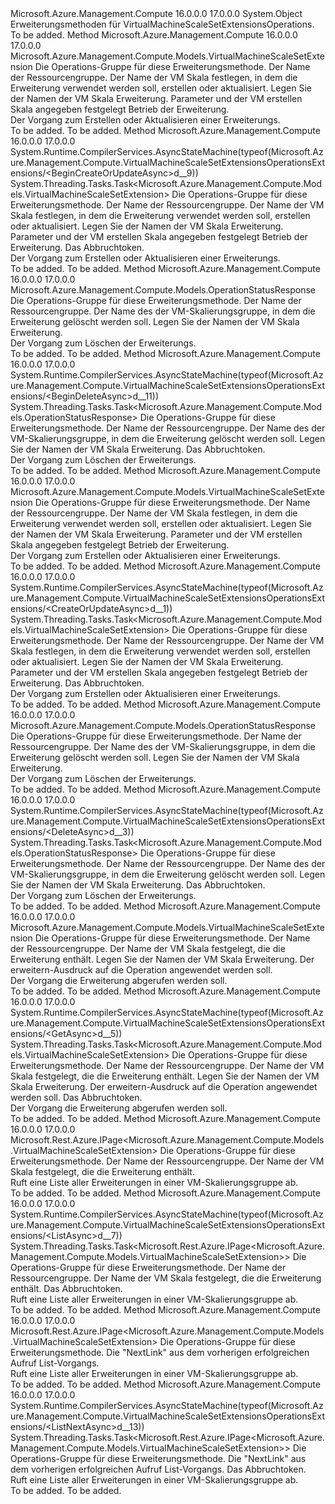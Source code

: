 <Type Name="VirtualMachineScaleSetExtensionsOperationsExtensions" FullName="Microsoft.Azure.Management.Compute.VirtualMachineScaleSetExtensionsOperationsExtensions">
  <TypeSignature Language="C#" Value="public static class VirtualMachineScaleSetExtensionsOperationsExtensions" />
  <TypeSignature Language="ILAsm" Value=".class public auto ansi abstract sealed beforefieldinit VirtualMachineScaleSetExtensionsOperationsExtensions extends System.Object" />
  <TypeSignature Language="DocId" Value="T:Microsoft.Azure.Management.Compute.VirtualMachineScaleSetExtensionsOperationsExtensions" />
  <TypeSignature Language="VB.NET" Value="Public Module VirtualMachineScaleSetExtensionsOperationsExtensions" />
  <TypeSignature Language="F#" Value="type VirtualMachineScaleSetExtensionsOperationsExtensions = class" />
  <AssemblyInfo>
    <AssemblyName>Microsoft.Azure.Management.Compute</AssemblyName>
    <AssemblyVersion>16.0.0.0</AssemblyVersion>
    <AssemblyVersion>17.0.0.0</AssemblyVersion>
  </AssemblyInfo>
  <Base>
    <BaseTypeName>System.Object</BaseTypeName>
  </Base>
  <Interfaces />
  <Docs>
    <summary>
            Erweiterungsmethoden für VirtualMachineScaleSetExtensionsOperations.
            </summary>
    <remarks>To be added.</remarks>
  </Docs>
  <Members>
    <Member MemberName="BeginCreateOrUpdate">
      <MemberSignature Language="C#" Value="public static Microsoft.Azure.Management.Compute.Models.VirtualMachineScaleSetExtension BeginCreateOrUpdate (this Microsoft.Azure.Management.Compute.IVirtualMachineScaleSetExtensionsOperations operations, string resourceGroupName, string vmScaleSetName, string vmssExtensionName, Microsoft.Azure.Management.Compute.Models.VirtualMachineScaleSetExtension extensionParameters);" />
      <MemberSignature Language="ILAsm" Value=".method public static hidebysig class Microsoft.Azure.Management.Compute.Models.VirtualMachineScaleSetExtension BeginCreateOrUpdate(class Microsoft.Azure.Management.Compute.IVirtualMachineScaleSetExtensionsOperations operations, string resourceGroupName, string vmScaleSetName, string vmssExtensionName, class Microsoft.Azure.Management.Compute.Models.VirtualMachineScaleSetExtension extensionParameters) cil managed" />
      <MemberSignature Language="DocId" Value="M:Microsoft.Azure.Management.Compute.VirtualMachineScaleSetExtensionsOperationsExtensions.BeginCreateOrUpdate(Microsoft.Azure.Management.Compute.IVirtualMachineScaleSetExtensionsOperations,System.String,System.String,System.String,Microsoft.Azure.Management.Compute.Models.VirtualMachineScaleSetExtension)" />
      <MemberSignature Language="VB.NET" Value="&lt;Extension()&gt;&#xA;Public Function BeginCreateOrUpdate (operations As IVirtualMachineScaleSetExtensionsOperations, resourceGroupName As String, vmScaleSetName As String, vmssExtensionName As String, extensionParameters As VirtualMachineScaleSetExtension) As VirtualMachineScaleSetExtension" />
      <MemberSignature Language="F#" Value="static member BeginCreateOrUpdate : Microsoft.Azure.Management.Compute.IVirtualMachineScaleSetExtensionsOperations * string * string * string * Microsoft.Azure.Management.Compute.Models.VirtualMachineScaleSetExtension -&gt; Microsoft.Azure.Management.Compute.Models.VirtualMachineScaleSetExtension" Usage="Microsoft.Azure.Management.Compute.VirtualMachineScaleSetExtensionsOperationsExtensions.BeginCreateOrUpdate (operations, resourceGroupName, vmScaleSetName, vmssExtensionName, extensionParameters)" />
      <MemberType>Method</MemberType>
      <AssemblyInfo>
        <AssemblyName>Microsoft.Azure.Management.Compute</AssemblyName>
        <AssemblyVersion>16.0.0.0</AssemblyVersion>
        <AssemblyVersion>17.0.0.0</AssemblyVersion>
      </AssemblyInfo>
      <ReturnValue>
        <ReturnType>Microsoft.Azure.Management.Compute.Models.VirtualMachineScaleSetExtension</ReturnType>
      </ReturnValue>
      <Parameters>
        <Parameter Name="operations" Type="Microsoft.Azure.Management.Compute.IVirtualMachineScaleSetExtensionsOperations" RefType="this" />
        <Parameter Name="resourceGroupName" Type="System.String" />
        <Parameter Name="vmScaleSetName" Type="System.String" />
        <Parameter Name="vmssExtensionName" Type="System.String" />
        <Parameter Name="extensionParameters" Type="Microsoft.Azure.Management.Compute.Models.VirtualMachineScaleSetExtension" />
      </Parameters>
      <Docs>
        <param name="operations">
            Die Operations-Gruppe für diese Erweiterungsmethode.
            </param>
        <param name="resourceGroupName">
            Der Name der Ressourcengruppe.
            </param>
        <param name="vmScaleSetName">
            Der Name der VM Skala festlegen, in dem die Erweiterung verwendet werden soll, erstellen oder aktualisiert.
            </param>
        <param name="vmssExtensionName">
            Legen Sie der Namen der VM Skala Erweiterung.
            </param>
        <param name="extensionParameters">
            Parameter und der VM erstellen Skala angegeben festgelegt Betrieb der Erweiterung.
            </param>
        <summary>
            Der Vorgang zum Erstellen oder Aktualisieren einer Erweiterungs.
            </summary>
        <returns>To be added.</returns>
        <remarks>To be added.</remarks>
      </Docs>
    </Member>
    <Member MemberName="BeginCreateOrUpdateAsync">
      <MemberSignature Language="C#" Value="public static System.Threading.Tasks.Task&lt;Microsoft.Azure.Management.Compute.Models.VirtualMachineScaleSetExtension&gt; BeginCreateOrUpdateAsync (this Microsoft.Azure.Management.Compute.IVirtualMachineScaleSetExtensionsOperations operations, string resourceGroupName, string vmScaleSetName, string vmssExtensionName, Microsoft.Azure.Management.Compute.Models.VirtualMachineScaleSetExtension extensionParameters, System.Threading.CancellationToken cancellationToken = null);" />
      <MemberSignature Language="ILAsm" Value=".method public static hidebysig class System.Threading.Tasks.Task`1&lt;class Microsoft.Azure.Management.Compute.Models.VirtualMachineScaleSetExtension&gt; BeginCreateOrUpdateAsync(class Microsoft.Azure.Management.Compute.IVirtualMachineScaleSetExtensionsOperations operations, string resourceGroupName, string vmScaleSetName, string vmssExtensionName, class Microsoft.Azure.Management.Compute.Models.VirtualMachineScaleSetExtension extensionParameters, valuetype System.Threading.CancellationToken cancellationToken) cil managed" />
      <MemberSignature Language="DocId" Value="M:Microsoft.Azure.Management.Compute.VirtualMachineScaleSetExtensionsOperationsExtensions.BeginCreateOrUpdateAsync(Microsoft.Azure.Management.Compute.IVirtualMachineScaleSetExtensionsOperations,System.String,System.String,System.String,Microsoft.Azure.Management.Compute.Models.VirtualMachineScaleSetExtension,System.Threading.CancellationToken)" />
      <MemberSignature Language="F#" Value="static member BeginCreateOrUpdateAsync : Microsoft.Azure.Management.Compute.IVirtualMachineScaleSetExtensionsOperations * string * string * string * Microsoft.Azure.Management.Compute.Models.VirtualMachineScaleSetExtension * System.Threading.CancellationToken -&gt; System.Threading.Tasks.Task&lt;Microsoft.Azure.Management.Compute.Models.VirtualMachineScaleSetExtension&gt;" Usage="Microsoft.Azure.Management.Compute.VirtualMachineScaleSetExtensionsOperationsExtensions.BeginCreateOrUpdateAsync (operations, resourceGroupName, vmScaleSetName, vmssExtensionName, extensionParameters, cancellationToken)" />
      <MemberType>Method</MemberType>
      <AssemblyInfo>
        <AssemblyName>Microsoft.Azure.Management.Compute</AssemblyName>
        <AssemblyVersion>16.0.0.0</AssemblyVersion>
        <AssemblyVersion>17.0.0.0</AssemblyVersion>
      </AssemblyInfo>
      <Attributes>
        <Attribute>
          <AttributeName>System.Runtime.CompilerServices.AsyncStateMachine(typeof(Microsoft.Azure.Management.Compute.VirtualMachineScaleSetExtensionsOperationsExtensions/&lt;BeginCreateOrUpdateAsync&gt;d__9))</AttributeName>
        </Attribute>
      </Attributes>
      <ReturnValue>
        <ReturnType>System.Threading.Tasks.Task&lt;Microsoft.Azure.Management.Compute.Models.VirtualMachineScaleSetExtension&gt;</ReturnType>
      </ReturnValue>
      <Parameters>
        <Parameter Name="operations" Type="Microsoft.Azure.Management.Compute.IVirtualMachineScaleSetExtensionsOperations" RefType="this" />
        <Parameter Name="resourceGroupName" Type="System.String" />
        <Parameter Name="vmScaleSetName" Type="System.String" />
        <Parameter Name="vmssExtensionName" Type="System.String" />
        <Parameter Name="extensionParameters" Type="Microsoft.Azure.Management.Compute.Models.VirtualMachineScaleSetExtension" />
        <Parameter Name="cancellationToken" Type="System.Threading.CancellationToken" />
      </Parameters>
      <Docs>
        <param name="operations">
            Die Operations-Gruppe für diese Erweiterungsmethode.
            </param>
        <param name="resourceGroupName">
            Der Name der Ressourcengruppe.
            </param>
        <param name="vmScaleSetName">
            Der Name der VM Skala festlegen, in dem die Erweiterung verwendet werden soll, erstellen oder aktualisiert.
            </param>
        <param name="vmssExtensionName">
            Legen Sie der Namen der VM Skala Erweiterung.
            </param>
        <param name="extensionParameters">
            Parameter und der VM erstellen Skala angegeben festgelegt Betrieb der Erweiterung.
            </param>
        <param name="cancellationToken">
            Das Abbruchtoken.
            </param>
        <summary>
            Der Vorgang zum Erstellen oder Aktualisieren einer Erweiterungs.
            </summary>
        <returns>To be added.</returns>
        <remarks>To be added.</remarks>
      </Docs>
    </Member>
    <Member MemberName="BeginDelete">
      <MemberSignature Language="C#" Value="public static Microsoft.Azure.Management.Compute.Models.OperationStatusResponse BeginDelete (this Microsoft.Azure.Management.Compute.IVirtualMachineScaleSetExtensionsOperations operations, string resourceGroupName, string vmScaleSetName, string vmssExtensionName);" />
      <MemberSignature Language="ILAsm" Value=".method public static hidebysig class Microsoft.Azure.Management.Compute.Models.OperationStatusResponse BeginDelete(class Microsoft.Azure.Management.Compute.IVirtualMachineScaleSetExtensionsOperations operations, string resourceGroupName, string vmScaleSetName, string vmssExtensionName) cil managed" />
      <MemberSignature Language="DocId" Value="M:Microsoft.Azure.Management.Compute.VirtualMachineScaleSetExtensionsOperationsExtensions.BeginDelete(Microsoft.Azure.Management.Compute.IVirtualMachineScaleSetExtensionsOperations,System.String,System.String,System.String)" />
      <MemberSignature Language="VB.NET" Value="&lt;Extension()&gt;&#xA;Public Function BeginDelete (operations As IVirtualMachineScaleSetExtensionsOperations, resourceGroupName As String, vmScaleSetName As String, vmssExtensionName As String) As OperationStatusResponse" />
      <MemberSignature Language="F#" Value="static member BeginDelete : Microsoft.Azure.Management.Compute.IVirtualMachineScaleSetExtensionsOperations * string * string * string -&gt; Microsoft.Azure.Management.Compute.Models.OperationStatusResponse" Usage="Microsoft.Azure.Management.Compute.VirtualMachineScaleSetExtensionsOperationsExtensions.BeginDelete (operations, resourceGroupName, vmScaleSetName, vmssExtensionName)" />
      <MemberType>Method</MemberType>
      <AssemblyInfo>
        <AssemblyName>Microsoft.Azure.Management.Compute</AssemblyName>
        <AssemblyVersion>16.0.0.0</AssemblyVersion>
        <AssemblyVersion>17.0.0.0</AssemblyVersion>
      </AssemblyInfo>
      <ReturnValue>
        <ReturnType>Microsoft.Azure.Management.Compute.Models.OperationStatusResponse</ReturnType>
      </ReturnValue>
      <Parameters>
        <Parameter Name="operations" Type="Microsoft.Azure.Management.Compute.IVirtualMachineScaleSetExtensionsOperations" RefType="this" />
        <Parameter Name="resourceGroupName" Type="System.String" />
        <Parameter Name="vmScaleSetName" Type="System.String" />
        <Parameter Name="vmssExtensionName" Type="System.String" />
      </Parameters>
      <Docs>
        <param name="operations">
            Die Operations-Gruppe für diese Erweiterungsmethode.
            </param>
        <param name="resourceGroupName">
            Der Name der Ressourcengruppe.
            </param>
        <param name="vmScaleSetName">
            Der Name des der VM-Skalierungsgruppe, in dem die Erweiterung gelöscht werden soll.
            </param>
        <param name="vmssExtensionName">
            Legen Sie der Namen der VM Skala Erweiterung.
            </param>
        <summary>
            Der Vorgang zum Löschen der Erweiterungs.
            </summary>
        <returns>To be added.</returns>
        <remarks>To be added.</remarks>
      </Docs>
    </Member>
    <Member MemberName="BeginDeleteAsync">
      <MemberSignature Language="C#" Value="public static System.Threading.Tasks.Task&lt;Microsoft.Azure.Management.Compute.Models.OperationStatusResponse&gt; BeginDeleteAsync (this Microsoft.Azure.Management.Compute.IVirtualMachineScaleSetExtensionsOperations operations, string resourceGroupName, string vmScaleSetName, string vmssExtensionName, System.Threading.CancellationToken cancellationToken = null);" />
      <MemberSignature Language="ILAsm" Value=".method public static hidebysig class System.Threading.Tasks.Task`1&lt;class Microsoft.Azure.Management.Compute.Models.OperationStatusResponse&gt; BeginDeleteAsync(class Microsoft.Azure.Management.Compute.IVirtualMachineScaleSetExtensionsOperations operations, string resourceGroupName, string vmScaleSetName, string vmssExtensionName, valuetype System.Threading.CancellationToken cancellationToken) cil managed" />
      <MemberSignature Language="DocId" Value="M:Microsoft.Azure.Management.Compute.VirtualMachineScaleSetExtensionsOperationsExtensions.BeginDeleteAsync(Microsoft.Azure.Management.Compute.IVirtualMachineScaleSetExtensionsOperations,System.String,System.String,System.String,System.Threading.CancellationToken)" />
      <MemberSignature Language="F#" Value="static member BeginDeleteAsync : Microsoft.Azure.Management.Compute.IVirtualMachineScaleSetExtensionsOperations * string * string * string * System.Threading.CancellationToken -&gt; System.Threading.Tasks.Task&lt;Microsoft.Azure.Management.Compute.Models.OperationStatusResponse&gt;" Usage="Microsoft.Azure.Management.Compute.VirtualMachineScaleSetExtensionsOperationsExtensions.BeginDeleteAsync (operations, resourceGroupName, vmScaleSetName, vmssExtensionName, cancellationToken)" />
      <MemberType>Method</MemberType>
      <AssemblyInfo>
        <AssemblyName>Microsoft.Azure.Management.Compute</AssemblyName>
        <AssemblyVersion>16.0.0.0</AssemblyVersion>
        <AssemblyVersion>17.0.0.0</AssemblyVersion>
      </AssemblyInfo>
      <Attributes>
        <Attribute>
          <AttributeName>System.Runtime.CompilerServices.AsyncStateMachine(typeof(Microsoft.Azure.Management.Compute.VirtualMachineScaleSetExtensionsOperationsExtensions/&lt;BeginDeleteAsync&gt;d__11))</AttributeName>
        </Attribute>
      </Attributes>
      <ReturnValue>
        <ReturnType>System.Threading.Tasks.Task&lt;Microsoft.Azure.Management.Compute.Models.OperationStatusResponse&gt;</ReturnType>
      </ReturnValue>
      <Parameters>
        <Parameter Name="operations" Type="Microsoft.Azure.Management.Compute.IVirtualMachineScaleSetExtensionsOperations" RefType="this" />
        <Parameter Name="resourceGroupName" Type="System.String" />
        <Parameter Name="vmScaleSetName" Type="System.String" />
        <Parameter Name="vmssExtensionName" Type="System.String" />
        <Parameter Name="cancellationToken" Type="System.Threading.CancellationToken" />
      </Parameters>
      <Docs>
        <param name="operations">
            Die Operations-Gruppe für diese Erweiterungsmethode.
            </param>
        <param name="resourceGroupName">
            Der Name der Ressourcengruppe.
            </param>
        <param name="vmScaleSetName">
            Der Name des der VM-Skalierungsgruppe, in dem die Erweiterung gelöscht werden soll.
            </param>
        <param name="vmssExtensionName">
            Legen Sie der Namen der VM Skala Erweiterung.
            </param>
        <param name="cancellationToken">
            Das Abbruchtoken.
            </param>
        <summary>
            Der Vorgang zum Löschen der Erweiterungs.
            </summary>
        <returns>To be added.</returns>
        <remarks>To be added.</remarks>
      </Docs>
    </Member>
    <Member MemberName="CreateOrUpdate">
      <MemberSignature Language="C#" Value="public static Microsoft.Azure.Management.Compute.Models.VirtualMachineScaleSetExtension CreateOrUpdate (this Microsoft.Azure.Management.Compute.IVirtualMachineScaleSetExtensionsOperations operations, string resourceGroupName, string vmScaleSetName, string vmssExtensionName, Microsoft.Azure.Management.Compute.Models.VirtualMachineScaleSetExtension extensionParameters);" />
      <MemberSignature Language="ILAsm" Value=".method public static hidebysig class Microsoft.Azure.Management.Compute.Models.VirtualMachineScaleSetExtension CreateOrUpdate(class Microsoft.Azure.Management.Compute.IVirtualMachineScaleSetExtensionsOperations operations, string resourceGroupName, string vmScaleSetName, string vmssExtensionName, class Microsoft.Azure.Management.Compute.Models.VirtualMachineScaleSetExtension extensionParameters) cil managed" />
      <MemberSignature Language="DocId" Value="M:Microsoft.Azure.Management.Compute.VirtualMachineScaleSetExtensionsOperationsExtensions.CreateOrUpdate(Microsoft.Azure.Management.Compute.IVirtualMachineScaleSetExtensionsOperations,System.String,System.String,System.String,Microsoft.Azure.Management.Compute.Models.VirtualMachineScaleSetExtension)" />
      <MemberSignature Language="VB.NET" Value="&lt;Extension()&gt;&#xA;Public Function CreateOrUpdate (operations As IVirtualMachineScaleSetExtensionsOperations, resourceGroupName As String, vmScaleSetName As String, vmssExtensionName As String, extensionParameters As VirtualMachineScaleSetExtension) As VirtualMachineScaleSetExtension" />
      <MemberSignature Language="F#" Value="static member CreateOrUpdate : Microsoft.Azure.Management.Compute.IVirtualMachineScaleSetExtensionsOperations * string * string * string * Microsoft.Azure.Management.Compute.Models.VirtualMachineScaleSetExtension -&gt; Microsoft.Azure.Management.Compute.Models.VirtualMachineScaleSetExtension" Usage="Microsoft.Azure.Management.Compute.VirtualMachineScaleSetExtensionsOperationsExtensions.CreateOrUpdate (operations, resourceGroupName, vmScaleSetName, vmssExtensionName, extensionParameters)" />
      <MemberType>Method</MemberType>
      <AssemblyInfo>
        <AssemblyName>Microsoft.Azure.Management.Compute</AssemblyName>
        <AssemblyVersion>16.0.0.0</AssemblyVersion>
        <AssemblyVersion>17.0.0.0</AssemblyVersion>
      </AssemblyInfo>
      <ReturnValue>
        <ReturnType>Microsoft.Azure.Management.Compute.Models.VirtualMachineScaleSetExtension</ReturnType>
      </ReturnValue>
      <Parameters>
        <Parameter Name="operations" Type="Microsoft.Azure.Management.Compute.IVirtualMachineScaleSetExtensionsOperations" RefType="this" />
        <Parameter Name="resourceGroupName" Type="System.String" />
        <Parameter Name="vmScaleSetName" Type="System.String" />
        <Parameter Name="vmssExtensionName" Type="System.String" />
        <Parameter Name="extensionParameters" Type="Microsoft.Azure.Management.Compute.Models.VirtualMachineScaleSetExtension" />
      </Parameters>
      <Docs>
        <param name="operations">
            Die Operations-Gruppe für diese Erweiterungsmethode.
            </param>
        <param name="resourceGroupName">
            Der Name der Ressourcengruppe.
            </param>
        <param name="vmScaleSetName">
            Der Name der VM Skala festlegen, in dem die Erweiterung verwendet werden soll, erstellen oder aktualisiert.
            </param>
        <param name="vmssExtensionName">
            Legen Sie der Namen der VM Skala Erweiterung.
            </param>
        <param name="extensionParameters">
            Parameter und der VM erstellen Skala angegeben festgelegt Betrieb der Erweiterung.
            </param>
        <summary>
            Der Vorgang zum Erstellen oder Aktualisieren einer Erweiterungs.
            </summary>
        <returns>To be added.</returns>
        <remarks>To be added.</remarks>
      </Docs>
    </Member>
    <Member MemberName="CreateOrUpdateAsync">
      <MemberSignature Language="C#" Value="public static System.Threading.Tasks.Task&lt;Microsoft.Azure.Management.Compute.Models.VirtualMachineScaleSetExtension&gt; CreateOrUpdateAsync (this Microsoft.Azure.Management.Compute.IVirtualMachineScaleSetExtensionsOperations operations, string resourceGroupName, string vmScaleSetName, string vmssExtensionName, Microsoft.Azure.Management.Compute.Models.VirtualMachineScaleSetExtension extensionParameters, System.Threading.CancellationToken cancellationToken = null);" />
      <MemberSignature Language="ILAsm" Value=".method public static hidebysig class System.Threading.Tasks.Task`1&lt;class Microsoft.Azure.Management.Compute.Models.VirtualMachineScaleSetExtension&gt; CreateOrUpdateAsync(class Microsoft.Azure.Management.Compute.IVirtualMachineScaleSetExtensionsOperations operations, string resourceGroupName, string vmScaleSetName, string vmssExtensionName, class Microsoft.Azure.Management.Compute.Models.VirtualMachineScaleSetExtension extensionParameters, valuetype System.Threading.CancellationToken cancellationToken) cil managed" />
      <MemberSignature Language="DocId" Value="M:Microsoft.Azure.Management.Compute.VirtualMachineScaleSetExtensionsOperationsExtensions.CreateOrUpdateAsync(Microsoft.Azure.Management.Compute.IVirtualMachineScaleSetExtensionsOperations,System.String,System.String,System.String,Microsoft.Azure.Management.Compute.Models.VirtualMachineScaleSetExtension,System.Threading.CancellationToken)" />
      <MemberSignature Language="F#" Value="static member CreateOrUpdateAsync : Microsoft.Azure.Management.Compute.IVirtualMachineScaleSetExtensionsOperations * string * string * string * Microsoft.Azure.Management.Compute.Models.VirtualMachineScaleSetExtension * System.Threading.CancellationToken -&gt; System.Threading.Tasks.Task&lt;Microsoft.Azure.Management.Compute.Models.VirtualMachineScaleSetExtension&gt;" Usage="Microsoft.Azure.Management.Compute.VirtualMachineScaleSetExtensionsOperationsExtensions.CreateOrUpdateAsync (operations, resourceGroupName, vmScaleSetName, vmssExtensionName, extensionParameters, cancellationToken)" />
      <MemberType>Method</MemberType>
      <AssemblyInfo>
        <AssemblyName>Microsoft.Azure.Management.Compute</AssemblyName>
        <AssemblyVersion>16.0.0.0</AssemblyVersion>
        <AssemblyVersion>17.0.0.0</AssemblyVersion>
      </AssemblyInfo>
      <Attributes>
        <Attribute>
          <AttributeName>System.Runtime.CompilerServices.AsyncStateMachine(typeof(Microsoft.Azure.Management.Compute.VirtualMachineScaleSetExtensionsOperationsExtensions/&lt;CreateOrUpdateAsync&gt;d__1))</AttributeName>
        </Attribute>
      </Attributes>
      <ReturnValue>
        <ReturnType>System.Threading.Tasks.Task&lt;Microsoft.Azure.Management.Compute.Models.VirtualMachineScaleSetExtension&gt;</ReturnType>
      </ReturnValue>
      <Parameters>
        <Parameter Name="operations" Type="Microsoft.Azure.Management.Compute.IVirtualMachineScaleSetExtensionsOperations" RefType="this" />
        <Parameter Name="resourceGroupName" Type="System.String" />
        <Parameter Name="vmScaleSetName" Type="System.String" />
        <Parameter Name="vmssExtensionName" Type="System.String" />
        <Parameter Name="extensionParameters" Type="Microsoft.Azure.Management.Compute.Models.VirtualMachineScaleSetExtension" />
        <Parameter Name="cancellationToken" Type="System.Threading.CancellationToken" />
      </Parameters>
      <Docs>
        <param name="operations">
            Die Operations-Gruppe für diese Erweiterungsmethode.
            </param>
        <param name="resourceGroupName">
            Der Name der Ressourcengruppe.
            </param>
        <param name="vmScaleSetName">
            Der Name der VM Skala festlegen, in dem die Erweiterung verwendet werden soll, erstellen oder aktualisiert.
            </param>
        <param name="vmssExtensionName">
            Legen Sie der Namen der VM Skala Erweiterung.
            </param>
        <param name="extensionParameters">
            Parameter und der VM erstellen Skala angegeben festgelegt Betrieb der Erweiterung.
            </param>
        <param name="cancellationToken">
            Das Abbruchtoken.
            </param>
        <summary>
            Der Vorgang zum Erstellen oder Aktualisieren einer Erweiterungs.
            </summary>
        <returns>To be added.</returns>
        <remarks>To be added.</remarks>
      </Docs>
    </Member>
    <Member MemberName="Delete">
      <MemberSignature Language="C#" Value="public static Microsoft.Azure.Management.Compute.Models.OperationStatusResponse Delete (this Microsoft.Azure.Management.Compute.IVirtualMachineScaleSetExtensionsOperations operations, string resourceGroupName, string vmScaleSetName, string vmssExtensionName);" />
      <MemberSignature Language="ILAsm" Value=".method public static hidebysig class Microsoft.Azure.Management.Compute.Models.OperationStatusResponse Delete(class Microsoft.Azure.Management.Compute.IVirtualMachineScaleSetExtensionsOperations operations, string resourceGroupName, string vmScaleSetName, string vmssExtensionName) cil managed" />
      <MemberSignature Language="DocId" Value="M:Microsoft.Azure.Management.Compute.VirtualMachineScaleSetExtensionsOperationsExtensions.Delete(Microsoft.Azure.Management.Compute.IVirtualMachineScaleSetExtensionsOperations,System.String,System.String,System.String)" />
      <MemberSignature Language="VB.NET" Value="&lt;Extension()&gt;&#xA;Public Function Delete (operations As IVirtualMachineScaleSetExtensionsOperations, resourceGroupName As String, vmScaleSetName As String, vmssExtensionName As String) As OperationStatusResponse" />
      <MemberSignature Language="F#" Value="static member Delete : Microsoft.Azure.Management.Compute.IVirtualMachineScaleSetExtensionsOperations * string * string * string -&gt; Microsoft.Azure.Management.Compute.Models.OperationStatusResponse" Usage="Microsoft.Azure.Management.Compute.VirtualMachineScaleSetExtensionsOperationsExtensions.Delete (operations, resourceGroupName, vmScaleSetName, vmssExtensionName)" />
      <MemberType>Method</MemberType>
      <AssemblyInfo>
        <AssemblyName>Microsoft.Azure.Management.Compute</AssemblyName>
        <AssemblyVersion>16.0.0.0</AssemblyVersion>
        <AssemblyVersion>17.0.0.0</AssemblyVersion>
      </AssemblyInfo>
      <ReturnValue>
        <ReturnType>Microsoft.Azure.Management.Compute.Models.OperationStatusResponse</ReturnType>
      </ReturnValue>
      <Parameters>
        <Parameter Name="operations" Type="Microsoft.Azure.Management.Compute.IVirtualMachineScaleSetExtensionsOperations" RefType="this" />
        <Parameter Name="resourceGroupName" Type="System.String" />
        <Parameter Name="vmScaleSetName" Type="System.String" />
        <Parameter Name="vmssExtensionName" Type="System.String" />
      </Parameters>
      <Docs>
        <param name="operations">
            Die Operations-Gruppe für diese Erweiterungsmethode.
            </param>
        <param name="resourceGroupName">
            Der Name der Ressourcengruppe.
            </param>
        <param name="vmScaleSetName">
            Der Name des der VM-Skalierungsgruppe, in dem die Erweiterung gelöscht werden soll.
            </param>
        <param name="vmssExtensionName">
            Legen Sie der Namen der VM Skala Erweiterung.
            </param>
        <summary>
            Der Vorgang zum Löschen der Erweiterungs.
            </summary>
        <returns>To be added.</returns>
        <remarks>To be added.</remarks>
      </Docs>
    </Member>
    <Member MemberName="DeleteAsync">
      <MemberSignature Language="C#" Value="public static System.Threading.Tasks.Task&lt;Microsoft.Azure.Management.Compute.Models.OperationStatusResponse&gt; DeleteAsync (this Microsoft.Azure.Management.Compute.IVirtualMachineScaleSetExtensionsOperations operations, string resourceGroupName, string vmScaleSetName, string vmssExtensionName, System.Threading.CancellationToken cancellationToken = null);" />
      <MemberSignature Language="ILAsm" Value=".method public static hidebysig class System.Threading.Tasks.Task`1&lt;class Microsoft.Azure.Management.Compute.Models.OperationStatusResponse&gt; DeleteAsync(class Microsoft.Azure.Management.Compute.IVirtualMachineScaleSetExtensionsOperations operations, string resourceGroupName, string vmScaleSetName, string vmssExtensionName, valuetype System.Threading.CancellationToken cancellationToken) cil managed" />
      <MemberSignature Language="DocId" Value="M:Microsoft.Azure.Management.Compute.VirtualMachineScaleSetExtensionsOperationsExtensions.DeleteAsync(Microsoft.Azure.Management.Compute.IVirtualMachineScaleSetExtensionsOperations,System.String,System.String,System.String,System.Threading.CancellationToken)" />
      <MemberSignature Language="F#" Value="static member DeleteAsync : Microsoft.Azure.Management.Compute.IVirtualMachineScaleSetExtensionsOperations * string * string * string * System.Threading.CancellationToken -&gt; System.Threading.Tasks.Task&lt;Microsoft.Azure.Management.Compute.Models.OperationStatusResponse&gt;" Usage="Microsoft.Azure.Management.Compute.VirtualMachineScaleSetExtensionsOperationsExtensions.DeleteAsync (operations, resourceGroupName, vmScaleSetName, vmssExtensionName, cancellationToken)" />
      <MemberType>Method</MemberType>
      <AssemblyInfo>
        <AssemblyName>Microsoft.Azure.Management.Compute</AssemblyName>
        <AssemblyVersion>16.0.0.0</AssemblyVersion>
        <AssemblyVersion>17.0.0.0</AssemblyVersion>
      </AssemblyInfo>
      <Attributes>
        <Attribute>
          <AttributeName>System.Runtime.CompilerServices.AsyncStateMachine(typeof(Microsoft.Azure.Management.Compute.VirtualMachineScaleSetExtensionsOperationsExtensions/&lt;DeleteAsync&gt;d__3))</AttributeName>
        </Attribute>
      </Attributes>
      <ReturnValue>
        <ReturnType>System.Threading.Tasks.Task&lt;Microsoft.Azure.Management.Compute.Models.OperationStatusResponse&gt;</ReturnType>
      </ReturnValue>
      <Parameters>
        <Parameter Name="operations" Type="Microsoft.Azure.Management.Compute.IVirtualMachineScaleSetExtensionsOperations" RefType="this" />
        <Parameter Name="resourceGroupName" Type="System.String" />
        <Parameter Name="vmScaleSetName" Type="System.String" />
        <Parameter Name="vmssExtensionName" Type="System.String" />
        <Parameter Name="cancellationToken" Type="System.Threading.CancellationToken" />
      </Parameters>
      <Docs>
        <param name="operations">
            Die Operations-Gruppe für diese Erweiterungsmethode.
            </param>
        <param name="resourceGroupName">
            Der Name der Ressourcengruppe.
            </param>
        <param name="vmScaleSetName">
            Der Name des der VM-Skalierungsgruppe, in dem die Erweiterung gelöscht werden soll.
            </param>
        <param name="vmssExtensionName">
            Legen Sie der Namen der VM Skala Erweiterung.
            </param>
        <param name="cancellationToken">
            Das Abbruchtoken.
            </param>
        <summary>
            Der Vorgang zum Löschen der Erweiterungs.
            </summary>
        <returns>To be added.</returns>
        <remarks>To be added.</remarks>
      </Docs>
    </Member>
    <Member MemberName="Get">
      <MemberSignature Language="C#" Value="public static Microsoft.Azure.Management.Compute.Models.VirtualMachineScaleSetExtension Get (this Microsoft.Azure.Management.Compute.IVirtualMachineScaleSetExtensionsOperations operations, string resourceGroupName, string vmScaleSetName, string vmssExtensionName, string expand = null);" />
      <MemberSignature Language="ILAsm" Value=".method public static hidebysig class Microsoft.Azure.Management.Compute.Models.VirtualMachineScaleSetExtension Get(class Microsoft.Azure.Management.Compute.IVirtualMachineScaleSetExtensionsOperations operations, string resourceGroupName, string vmScaleSetName, string vmssExtensionName, string expand) cil managed" />
      <MemberSignature Language="DocId" Value="M:Microsoft.Azure.Management.Compute.VirtualMachineScaleSetExtensionsOperationsExtensions.Get(Microsoft.Azure.Management.Compute.IVirtualMachineScaleSetExtensionsOperations,System.String,System.String,System.String,System.String)" />
      <MemberSignature Language="VB.NET" Value="&lt;Extension()&gt;&#xA;Public Function Get (operations As IVirtualMachineScaleSetExtensionsOperations, resourceGroupName As String, vmScaleSetName As String, vmssExtensionName As String, Optional expand As String = null) As VirtualMachineScaleSetExtension" />
      <MemberSignature Language="F#" Value="static member Get : Microsoft.Azure.Management.Compute.IVirtualMachineScaleSetExtensionsOperations * string * string * string * string -&gt; Microsoft.Azure.Management.Compute.Models.VirtualMachineScaleSetExtension" Usage="Microsoft.Azure.Management.Compute.VirtualMachineScaleSetExtensionsOperationsExtensions.Get (operations, resourceGroupName, vmScaleSetName, vmssExtensionName, expand)" />
      <MemberType>Method</MemberType>
      <AssemblyInfo>
        <AssemblyName>Microsoft.Azure.Management.Compute</AssemblyName>
        <AssemblyVersion>16.0.0.0</AssemblyVersion>
        <AssemblyVersion>17.0.0.0</AssemblyVersion>
      </AssemblyInfo>
      <ReturnValue>
        <ReturnType>Microsoft.Azure.Management.Compute.Models.VirtualMachineScaleSetExtension</ReturnType>
      </ReturnValue>
      <Parameters>
        <Parameter Name="operations" Type="Microsoft.Azure.Management.Compute.IVirtualMachineScaleSetExtensionsOperations" RefType="this" />
        <Parameter Name="resourceGroupName" Type="System.String" />
        <Parameter Name="vmScaleSetName" Type="System.String" />
        <Parameter Name="vmssExtensionName" Type="System.String" />
        <Parameter Name="expand" Type="System.String" />
      </Parameters>
      <Docs>
        <param name="operations">
            Die Operations-Gruppe für diese Erweiterungsmethode.
            </param>
        <param name="resourceGroupName">
            Der Name der Ressourcengruppe.
            </param>
        <param name="vmScaleSetName">
            Der Name der VM Skala festgelegt, die die Erweiterung enthält.
            </param>
        <param name="vmssExtensionName">
            Legen Sie der Namen der VM Skala Erweiterung.
            </param>
        <param name="expand">
            Der erweitern-Ausdruck auf die Operation angewendet werden soll.
            </param>
        <summary>
            Der Vorgang die Erweiterung abgerufen werden soll.
            </summary>
        <returns>To be added.</returns>
        <remarks>To be added.</remarks>
      </Docs>
    </Member>
    <Member MemberName="GetAsync">
      <MemberSignature Language="C#" Value="public static System.Threading.Tasks.Task&lt;Microsoft.Azure.Management.Compute.Models.VirtualMachineScaleSetExtension&gt; GetAsync (this Microsoft.Azure.Management.Compute.IVirtualMachineScaleSetExtensionsOperations operations, string resourceGroupName, string vmScaleSetName, string vmssExtensionName, string expand = null, System.Threading.CancellationToken cancellationToken = null);" />
      <MemberSignature Language="ILAsm" Value=".method public static hidebysig class System.Threading.Tasks.Task`1&lt;class Microsoft.Azure.Management.Compute.Models.VirtualMachineScaleSetExtension&gt; GetAsync(class Microsoft.Azure.Management.Compute.IVirtualMachineScaleSetExtensionsOperations operations, string resourceGroupName, string vmScaleSetName, string vmssExtensionName, string expand, valuetype System.Threading.CancellationToken cancellationToken) cil managed" />
      <MemberSignature Language="DocId" Value="M:Microsoft.Azure.Management.Compute.VirtualMachineScaleSetExtensionsOperationsExtensions.GetAsync(Microsoft.Azure.Management.Compute.IVirtualMachineScaleSetExtensionsOperations,System.String,System.String,System.String,System.String,System.Threading.CancellationToken)" />
      <MemberSignature Language="F#" Value="static member GetAsync : Microsoft.Azure.Management.Compute.IVirtualMachineScaleSetExtensionsOperations * string * string * string * string * System.Threading.CancellationToken -&gt; System.Threading.Tasks.Task&lt;Microsoft.Azure.Management.Compute.Models.VirtualMachineScaleSetExtension&gt;" Usage="Microsoft.Azure.Management.Compute.VirtualMachineScaleSetExtensionsOperationsExtensions.GetAsync (operations, resourceGroupName, vmScaleSetName, vmssExtensionName, expand, cancellationToken)" />
      <MemberType>Method</MemberType>
      <AssemblyInfo>
        <AssemblyName>Microsoft.Azure.Management.Compute</AssemblyName>
        <AssemblyVersion>16.0.0.0</AssemblyVersion>
        <AssemblyVersion>17.0.0.0</AssemblyVersion>
      </AssemblyInfo>
      <Attributes>
        <Attribute>
          <AttributeName>System.Runtime.CompilerServices.AsyncStateMachine(typeof(Microsoft.Azure.Management.Compute.VirtualMachineScaleSetExtensionsOperationsExtensions/&lt;GetAsync&gt;d__5))</AttributeName>
        </Attribute>
      </Attributes>
      <ReturnValue>
        <ReturnType>System.Threading.Tasks.Task&lt;Microsoft.Azure.Management.Compute.Models.VirtualMachineScaleSetExtension&gt;</ReturnType>
      </ReturnValue>
      <Parameters>
        <Parameter Name="operations" Type="Microsoft.Azure.Management.Compute.IVirtualMachineScaleSetExtensionsOperations" RefType="this" />
        <Parameter Name="resourceGroupName" Type="System.String" />
        <Parameter Name="vmScaleSetName" Type="System.String" />
        <Parameter Name="vmssExtensionName" Type="System.String" />
        <Parameter Name="expand" Type="System.String" />
        <Parameter Name="cancellationToken" Type="System.Threading.CancellationToken" />
      </Parameters>
      <Docs>
        <param name="operations">
            Die Operations-Gruppe für diese Erweiterungsmethode.
            </param>
        <param name="resourceGroupName">
            Der Name der Ressourcengruppe.
            </param>
        <param name="vmScaleSetName">
            Der Name der VM Skala festgelegt, die die Erweiterung enthält.
            </param>
        <param name="vmssExtensionName">
            Legen Sie der Namen der VM Skala Erweiterung.
            </param>
        <param name="expand">
            Der erweitern-Ausdruck auf die Operation angewendet werden soll.
            </param>
        <param name="cancellationToken">
            Das Abbruchtoken.
            </param>
        <summary>
            Der Vorgang die Erweiterung abgerufen werden soll.
            </summary>
        <returns>To be added.</returns>
        <remarks>To be added.</remarks>
      </Docs>
    </Member>
    <Member MemberName="List">
      <MemberSignature Language="C#" Value="public static Microsoft.Rest.Azure.IPage&lt;Microsoft.Azure.Management.Compute.Models.VirtualMachineScaleSetExtension&gt; List (this Microsoft.Azure.Management.Compute.IVirtualMachineScaleSetExtensionsOperations operations, string resourceGroupName, string vmScaleSetName);" />
      <MemberSignature Language="ILAsm" Value=".method public static hidebysig class Microsoft.Rest.Azure.IPage`1&lt;class Microsoft.Azure.Management.Compute.Models.VirtualMachineScaleSetExtension&gt; List(class Microsoft.Azure.Management.Compute.IVirtualMachineScaleSetExtensionsOperations operations, string resourceGroupName, string vmScaleSetName) cil managed" />
      <MemberSignature Language="DocId" Value="M:Microsoft.Azure.Management.Compute.VirtualMachineScaleSetExtensionsOperationsExtensions.List(Microsoft.Azure.Management.Compute.IVirtualMachineScaleSetExtensionsOperations,System.String,System.String)" />
      <MemberSignature Language="VB.NET" Value="&lt;Extension()&gt;&#xA;Public Function List (operations As IVirtualMachineScaleSetExtensionsOperations, resourceGroupName As String, vmScaleSetName As String) As IPage(Of VirtualMachineScaleSetExtension)" />
      <MemberSignature Language="F#" Value="static member List : Microsoft.Azure.Management.Compute.IVirtualMachineScaleSetExtensionsOperations * string * string -&gt; Microsoft.Rest.Azure.IPage&lt;Microsoft.Azure.Management.Compute.Models.VirtualMachineScaleSetExtension&gt;" Usage="Microsoft.Azure.Management.Compute.VirtualMachineScaleSetExtensionsOperationsExtensions.List (operations, resourceGroupName, vmScaleSetName)" />
      <MemberType>Method</MemberType>
      <AssemblyInfo>
        <AssemblyName>Microsoft.Azure.Management.Compute</AssemblyName>
        <AssemblyVersion>16.0.0.0</AssemblyVersion>
        <AssemblyVersion>17.0.0.0</AssemblyVersion>
      </AssemblyInfo>
      <ReturnValue>
        <ReturnType>Microsoft.Rest.Azure.IPage&lt;Microsoft.Azure.Management.Compute.Models.VirtualMachineScaleSetExtension&gt;</ReturnType>
      </ReturnValue>
      <Parameters>
        <Parameter Name="operations" Type="Microsoft.Azure.Management.Compute.IVirtualMachineScaleSetExtensionsOperations" RefType="this" />
        <Parameter Name="resourceGroupName" Type="System.String" />
        <Parameter Name="vmScaleSetName" Type="System.String" />
      </Parameters>
      <Docs>
        <param name="operations">
            Die Operations-Gruppe für diese Erweiterungsmethode.
            </param>
        <param name="resourceGroupName">
            Der Name der Ressourcengruppe.
            </param>
        <param name="vmScaleSetName">
            Der Name der VM Skala festgelegt, die die Erweiterung enthält.
            </param>
        <summary>
            Ruft eine Liste aller Erweiterungen in einer VM-Skalierungsgruppe ab.
            </summary>
        <returns>To be added.</returns>
        <remarks>To be added.</remarks>
      </Docs>
    </Member>
    <Member MemberName="ListAsync">
      <MemberSignature Language="C#" Value="public static System.Threading.Tasks.Task&lt;Microsoft.Rest.Azure.IPage&lt;Microsoft.Azure.Management.Compute.Models.VirtualMachineScaleSetExtension&gt;&gt; ListAsync (this Microsoft.Azure.Management.Compute.IVirtualMachineScaleSetExtensionsOperations operations, string resourceGroupName, string vmScaleSetName, System.Threading.CancellationToken cancellationToken = null);" />
      <MemberSignature Language="ILAsm" Value=".method public static hidebysig class System.Threading.Tasks.Task`1&lt;class Microsoft.Rest.Azure.IPage`1&lt;class Microsoft.Azure.Management.Compute.Models.VirtualMachineScaleSetExtension&gt;&gt; ListAsync(class Microsoft.Azure.Management.Compute.IVirtualMachineScaleSetExtensionsOperations operations, string resourceGroupName, string vmScaleSetName, valuetype System.Threading.CancellationToken cancellationToken) cil managed" />
      <MemberSignature Language="DocId" Value="M:Microsoft.Azure.Management.Compute.VirtualMachineScaleSetExtensionsOperationsExtensions.ListAsync(Microsoft.Azure.Management.Compute.IVirtualMachineScaleSetExtensionsOperations,System.String,System.String,System.Threading.CancellationToken)" />
      <MemberSignature Language="F#" Value="static member ListAsync : Microsoft.Azure.Management.Compute.IVirtualMachineScaleSetExtensionsOperations * string * string * System.Threading.CancellationToken -&gt; System.Threading.Tasks.Task&lt;Microsoft.Rest.Azure.IPage&lt;Microsoft.Azure.Management.Compute.Models.VirtualMachineScaleSetExtension&gt;&gt;" Usage="Microsoft.Azure.Management.Compute.VirtualMachineScaleSetExtensionsOperationsExtensions.ListAsync (operations, resourceGroupName, vmScaleSetName, cancellationToken)" />
      <MemberType>Method</MemberType>
      <AssemblyInfo>
        <AssemblyName>Microsoft.Azure.Management.Compute</AssemblyName>
        <AssemblyVersion>16.0.0.0</AssemblyVersion>
        <AssemblyVersion>17.0.0.0</AssemblyVersion>
      </AssemblyInfo>
      <Attributes>
        <Attribute>
          <AttributeName>System.Runtime.CompilerServices.AsyncStateMachine(typeof(Microsoft.Azure.Management.Compute.VirtualMachineScaleSetExtensionsOperationsExtensions/&lt;ListAsync&gt;d__7))</AttributeName>
        </Attribute>
      </Attributes>
      <ReturnValue>
        <ReturnType>System.Threading.Tasks.Task&lt;Microsoft.Rest.Azure.IPage&lt;Microsoft.Azure.Management.Compute.Models.VirtualMachineScaleSetExtension&gt;&gt;</ReturnType>
      </ReturnValue>
      <Parameters>
        <Parameter Name="operations" Type="Microsoft.Azure.Management.Compute.IVirtualMachineScaleSetExtensionsOperations" RefType="this" />
        <Parameter Name="resourceGroupName" Type="System.String" />
        <Parameter Name="vmScaleSetName" Type="System.String" />
        <Parameter Name="cancellationToken" Type="System.Threading.CancellationToken" />
      </Parameters>
      <Docs>
        <param name="operations">
            Die Operations-Gruppe für diese Erweiterungsmethode.
            </param>
        <param name="resourceGroupName">
            Der Name der Ressourcengruppe.
            </param>
        <param name="vmScaleSetName">
            Der Name der VM Skala festgelegt, die die Erweiterung enthält.
            </param>
        <param name="cancellationToken">
            Das Abbruchtoken.
            </param>
        <summary>
            Ruft eine Liste aller Erweiterungen in einer VM-Skalierungsgruppe ab.
            </summary>
        <returns>To be added.</returns>
        <remarks>To be added.</remarks>
      </Docs>
    </Member>
    <Member MemberName="ListNext">
      <MemberSignature Language="C#" Value="public static Microsoft.Rest.Azure.IPage&lt;Microsoft.Azure.Management.Compute.Models.VirtualMachineScaleSetExtension&gt; ListNext (this Microsoft.Azure.Management.Compute.IVirtualMachineScaleSetExtensionsOperations operations, string nextPageLink);" />
      <MemberSignature Language="ILAsm" Value=".method public static hidebysig class Microsoft.Rest.Azure.IPage`1&lt;class Microsoft.Azure.Management.Compute.Models.VirtualMachineScaleSetExtension&gt; ListNext(class Microsoft.Azure.Management.Compute.IVirtualMachineScaleSetExtensionsOperations operations, string nextPageLink) cil managed" />
      <MemberSignature Language="DocId" Value="M:Microsoft.Azure.Management.Compute.VirtualMachineScaleSetExtensionsOperationsExtensions.ListNext(Microsoft.Azure.Management.Compute.IVirtualMachineScaleSetExtensionsOperations,System.String)" />
      <MemberSignature Language="VB.NET" Value="&lt;Extension()&gt;&#xA;Public Function ListNext (operations As IVirtualMachineScaleSetExtensionsOperations, nextPageLink As String) As IPage(Of VirtualMachineScaleSetExtension)" />
      <MemberSignature Language="F#" Value="static member ListNext : Microsoft.Azure.Management.Compute.IVirtualMachineScaleSetExtensionsOperations * string -&gt; Microsoft.Rest.Azure.IPage&lt;Microsoft.Azure.Management.Compute.Models.VirtualMachineScaleSetExtension&gt;" Usage="Microsoft.Azure.Management.Compute.VirtualMachineScaleSetExtensionsOperationsExtensions.ListNext (operations, nextPageLink)" />
      <MemberType>Method</MemberType>
      <AssemblyInfo>
        <AssemblyName>Microsoft.Azure.Management.Compute</AssemblyName>
        <AssemblyVersion>16.0.0.0</AssemblyVersion>
        <AssemblyVersion>17.0.0.0</AssemblyVersion>
      </AssemblyInfo>
      <ReturnValue>
        <ReturnType>Microsoft.Rest.Azure.IPage&lt;Microsoft.Azure.Management.Compute.Models.VirtualMachineScaleSetExtension&gt;</ReturnType>
      </ReturnValue>
      <Parameters>
        <Parameter Name="operations" Type="Microsoft.Azure.Management.Compute.IVirtualMachineScaleSetExtensionsOperations" RefType="this" />
        <Parameter Name="nextPageLink" Type="System.String" />
      </Parameters>
      <Docs>
        <param name="operations">
            Die Operations-Gruppe für diese Erweiterungsmethode.
            </param>
        <param name="nextPageLink">
            Die "NextLink" aus dem vorherigen erfolgreichen Aufruf List-Vorgangs.
            </param>
        <summary>
            Ruft eine Liste aller Erweiterungen in einer VM-Skalierungsgruppe ab.
            </summary>
        <returns>To be added.</returns>
        <remarks>To be added.</remarks>
      </Docs>
    </Member>
    <Member MemberName="ListNextAsync">
      <MemberSignature Language="C#" Value="public static System.Threading.Tasks.Task&lt;Microsoft.Rest.Azure.IPage&lt;Microsoft.Azure.Management.Compute.Models.VirtualMachineScaleSetExtension&gt;&gt; ListNextAsync (this Microsoft.Azure.Management.Compute.IVirtualMachineScaleSetExtensionsOperations operations, string nextPageLink, System.Threading.CancellationToken cancellationToken = null);" />
      <MemberSignature Language="ILAsm" Value=".method public static hidebysig class System.Threading.Tasks.Task`1&lt;class Microsoft.Rest.Azure.IPage`1&lt;class Microsoft.Azure.Management.Compute.Models.VirtualMachineScaleSetExtension&gt;&gt; ListNextAsync(class Microsoft.Azure.Management.Compute.IVirtualMachineScaleSetExtensionsOperations operations, string nextPageLink, valuetype System.Threading.CancellationToken cancellationToken) cil managed" />
      <MemberSignature Language="DocId" Value="M:Microsoft.Azure.Management.Compute.VirtualMachineScaleSetExtensionsOperationsExtensions.ListNextAsync(Microsoft.Azure.Management.Compute.IVirtualMachineScaleSetExtensionsOperations,System.String,System.Threading.CancellationToken)" />
      <MemberSignature Language="F#" Value="static member ListNextAsync : Microsoft.Azure.Management.Compute.IVirtualMachineScaleSetExtensionsOperations * string * System.Threading.CancellationToken -&gt; System.Threading.Tasks.Task&lt;Microsoft.Rest.Azure.IPage&lt;Microsoft.Azure.Management.Compute.Models.VirtualMachineScaleSetExtension&gt;&gt;" Usage="Microsoft.Azure.Management.Compute.VirtualMachineScaleSetExtensionsOperationsExtensions.ListNextAsync (operations, nextPageLink, cancellationToken)" />
      <MemberType>Method</MemberType>
      <AssemblyInfo>
        <AssemblyName>Microsoft.Azure.Management.Compute</AssemblyName>
        <AssemblyVersion>16.0.0.0</AssemblyVersion>
        <AssemblyVersion>17.0.0.0</AssemblyVersion>
      </AssemblyInfo>
      <Attributes>
        <Attribute>
          <AttributeName>System.Runtime.CompilerServices.AsyncStateMachine(typeof(Microsoft.Azure.Management.Compute.VirtualMachineScaleSetExtensionsOperationsExtensions/&lt;ListNextAsync&gt;d__13))</AttributeName>
        </Attribute>
      </Attributes>
      <ReturnValue>
        <ReturnType>System.Threading.Tasks.Task&lt;Microsoft.Rest.Azure.IPage&lt;Microsoft.Azure.Management.Compute.Models.VirtualMachineScaleSetExtension&gt;&gt;</ReturnType>
      </ReturnValue>
      <Parameters>
        <Parameter Name="operations" Type="Microsoft.Azure.Management.Compute.IVirtualMachineScaleSetExtensionsOperations" RefType="this" />
        <Parameter Name="nextPageLink" Type="System.String" />
        <Parameter Name="cancellationToken" Type="System.Threading.CancellationToken" />
      </Parameters>
      <Docs>
        <param name="operations">
            Die Operations-Gruppe für diese Erweiterungsmethode.
            </param>
        <param name="nextPageLink">
            Die "NextLink" aus dem vorherigen erfolgreichen Aufruf List-Vorgangs.
            </param>
        <param name="cancellationToken">
            Das Abbruchtoken.
            </param>
        <summary>
            Ruft eine Liste aller Erweiterungen in einer VM-Skalierungsgruppe ab.
            </summary>
        <returns>To be added.</returns>
        <remarks>To be added.</remarks>
      </Docs>
    </Member>
  </Members>
</Type>